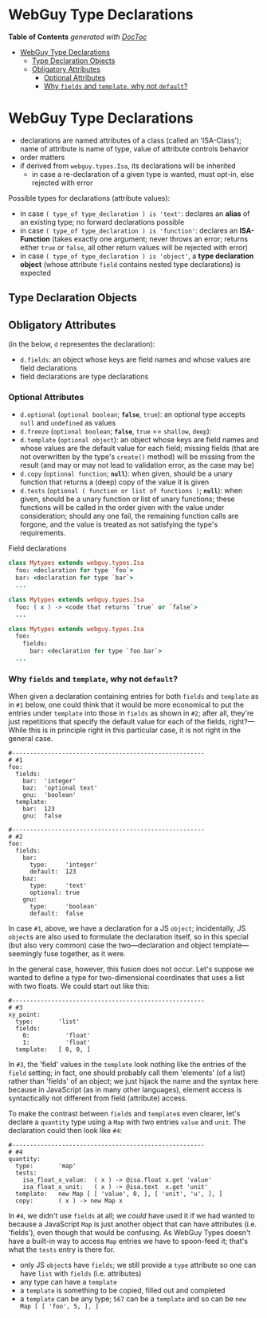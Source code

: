 

# WebGuy Type Declarations

<!-- START doctoc generated TOC please keep comment here to allow auto update -->
<!-- DON'T EDIT THIS SECTION, INSTEAD RE-RUN doctoc TO UPDATE -->
**Table of Contents**  *generated with [DocToc](https://github.com/thlorenz/doctoc)*

- [WebGuy Type Declarations](#webguy-type-declarations)
  - [Type Declaration Objects](#type-declaration-objects)
  - [Obligatory Attributes](#obligatory-attributes)
    - [Optional Attributes](#optional-attributes)
    - [Why `fields` and `template`, why not `default`?](#why-fields-and-template-why-not-default)

<!-- END doctoc generated TOC please keep comment here to allow auto update -->


# WebGuy Type Declarations

* declarations are named attributes of a class (called an 'ISA-Class'); name of attribute is name of type,
  value of attribute controls behavior
* order matters
* if derived from `webguy.types.Isa`, its declarations will be inherited
  * in case a re-declaration of a given type is wanted, must opt-in, else rejected with error

Possible types for declarations (attribute values):

* in case `( type_of type_declaration ) is 'text'`: declares an **alias** of an existing type; no forward
  declarations possible
* in case `( type_of type_declaration ) is 'function'`: declares an **ISA-Function** (takes exactly one
  argument; never throws an error; returns either `true` or `false`, all other return values will be
  rejected with error)
* in case `( type_of type_declaration ) is 'object'`, a **type declaration object** (whose attribute `field`
  contains nested type declarations) is expected

## Type Declaration Objects

## Obligatory Attributes

(in the below, `d` representes the declaration):
* `d.fields`: an object whose keys are field names and whose values are field declarations
* field declarations are type declarations

### Optional Attributes

* `d.optional`  (`optional boolean`; **`false`**, `true`): an optional type accepts `null` and `undefined`
  as values
* `d.freeze`    (`optional boolean`; **`false`**, `true` == `shallow`, `deep`):
* `d.template`  (`optional object`): an object whose keys are field names and whose values are the default
  value for each field; missing fields (that are not overwritten by the type's `create()` method) will be
  missing from the result (and may or may not lead to validation error, as the case may be)
* `d.copy`      (`optional function`; **`null`**): when given, should be a unary function that returns a
  (deep) copy of the value it is given
* `d.tests`     (`optional ( function or list of functions )`; **`null`**): when given, should be a unary
  function or list of unary functions; these functions will be called in the order given with the value
  under consideration; should any one fail, the remaining function calls are forgone, and the value is
  treated as not satisfying the type's requirements.

Field declarations

```coffee
class Mytypes extends webguy.types.Isa
  foo: <declaration for type `foo`>
  bar: <declaration for type `bar`>
  ...
```

```coffee
class Mytypes extends webguy.types.Isa
  foo: ( x ) -> <code that returns `true` or `false`>
  ...
```

```coffee
class Mytypes extends webguy.types.Isa
  foo:
    fields:
      bar: <declaration for type `foo.bar`>
  ...
```


### Why `fields` and `template`, why not `default`?

When given a declaration containing entries for both `fields` and `template` as in `#1` below, one could
think that it would be more economical to put the entries under `template` into those in `fields` as shown
in `#2`; after all, they're just repetitions that specify the default value for each of the fields,
right?—While this is in principle right in this particular case, it is not right in the general case.

```
#------------------------------------------------------
# #1
foo:
  fields:
    bar:  'integer'
    baz:  'optional text'
    gnu:  'boolean'
  template:
    bar:  123
    gnu:  false

#------------------------------------------------------
# #2
foo:
  fields:
    bar:
      type:     'integer'
      default:  123
    baz:
      type:     'text'
      optional: true
    gnu:
      type:     'boolean'
      default:  false
```

In case `#1`, above, we have a declaration for a JS `object`; incidentally, JS `object`s are also used to
formulate the declaration itself, so in this special (but also very common) case the two—declaration and
object template—seemingly fuse together, as it were.

In the general case, however, this fusion does not occur. Let's suppose we wanted to define a type for
two-dimensional coordinates that uses a list with two floats. We could start out like this:

```
#------------------------------------------------------
# #3
xy_point:
  type:       'list'
  fields:
    0:          'float'
    1:          'float'
  template:   [ 0, 0, ]
```

In `#3`, the 'field' values in the `template` look nothing like the entries of the `field` setting; in fact,
one should probably call them 'elements' (of a list) rather than 'fields' of an object; we just hijack the
name and the syntax here because in JavaScript (as in many other languages), element access is syntactically
not different from field (attribute) access.

To make the contrast between `field`s and `template`s even clearer, let's declare a `quantity` type using a
`Map` with two entries `value` and `unit`. The declaration could then look like `#4`:

```
#------------------------------------------------------
# #4
quantity:
  type:       'map'
  tests:
    isa_float_x_value:  ( x ) -> @isa.float x.get 'value'
    isa_float_x_unit:   ( x ) -> @isa.text  x.get 'unit'
  template:   new Map [ [ 'value', 0, ], [ 'unit', 'u', ], ]
  copy:       ( x ) -> new Map x
```

In `#4`, we didn't use `fields` at all; we *could* have used it if we had wanted to because a JavaScript
`Map` is just another object that can have attributes (i.e. 'fields'), even though that would be confusing.
As WebGuy Types doesn't have a built-in way to access `Map` entries we have to spoon-feed it; that's what
the `tests` entry is there for.

* only JS `object`s have `fields`; we still provide a `type` attribute so one can have `list` with `fields`
  (i.e. attributes)
* any type can have a `template`
* a `template` is something to be copied, filled out and completed
* a `template` can be any type; `567` can be a `template` and so can be `new Map [ [ 'foo', 5, ], ]`

